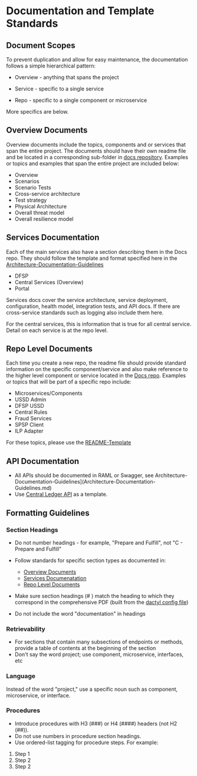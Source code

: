 # Documentation and Template Standards

## Document Scopes

To prevent duplication and allow for easy maintenance, the documentation
follows a simple hierarchical pattern:

-   Overview - anything that spans the project

-   Service - specific to a single service

-   Repo - specific to a single component or microservice

More specifics are below.

## Overview Documents

Overview documents include the topics, components and or services that
span the entire project. The documents should have their own
readme file and be located in a corresponding sub-folder in [docs
repository](https://github.com/Mojaloop/docs). Examples or topics
and examples that span the entire project are included below:

-   Overview
-   Scenarios
-   Scenario Tests
-   Cross-service architecture
-   Test strategy
-   Physical Architecture
-   Overall threat model
-   Overall resilience model

## Services Documentation

Each of the main services also have a section describing them in the Docs repo.  They should follow the template and format specified here in the [Architecture-Documentation-Guidelines](./Architecture-Documentation-Guidelines.md)


-   DFSP
-   Central Services (Overview)
-   Portal

Services docs cover the service architecture, service deployment,
configuration, health model, integration tests, and API docs. If there
are cross-service standards such as logging also include them here.

For the central services, this is information that is true for all
central service. Detail on each service is at the repo level.

## Repo Level Documents

Each time you create a new repo, the readme file should provide standard
information on the specific component/service and also make reference to
the higher level component or service located in the [Docs
repo](https://github.com/Mojaloop/Docs). Examples or topics
that will be part of a specific repo include:

* Microservices/Components
* USSD Admin
* DFSP USSD
* Central Rules
* Fraud Services
* SPSP Client
* ILP Adapter

For these topics, please use the [README-Template](./README-Template.md)

## API Documentation

* All APIs should be documented in RAML or Swagger, see Architecture-Documentation-Guidelines](Architecture-Documentation-Guidelines.md)
* Use [Central Ledger API](https://github.com/Mojaloop/central-ledger/blob/master/API.md) as a template.


## Formatting Guidelines

### Section Headings

* Do not number headings - for example, "Prepare and Fulfill", not "C - Prepare and Fulfill"
* Follow standards for specific section types as documented in:
  * [Overview Documents](#overview-documents)
  * [Services Documenatation](#services-documentation)
  * [Repo Level Documents](#repo-level-documents)

* Make sure section headings (# _<Heading>_) match the heading to which they correspond in the comprehensive PDF (built from the [dactyl config file](https://github.com/Mojaloop/Docs/blob/master/ExportDocs/dactyl-config.yml))
* Do not include the word "documentation" in headings

### Retrievability 

* For sections that contain many subsections of endpoints or methods, provide a table of contents at the beginning of the section
* Don't say the word project; use component, microservice, interfaces, etc

### Language

Instead of the word "project," use a specific noun such as component, microservice, or interface.

### Procedures

* Introduce procedures with H3 (###) or H4 (####) headers (not H2 (##)).
* Do not use numbers in procedure section headings.
* Use ordered-list tagging for procedure steps. For example:
1. Step 1
2. Step 2
3. Step 2
